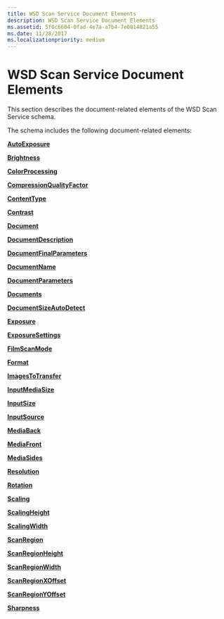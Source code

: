 ```yaml
---
title: WSD Scan Service Document Elements
description: WSD Scan Service Document Elements
ms.assetid: 5f0c6604-0fad-4e7a-a7b4-7e0814821a55
ms.date: 11/28/2017
ms.localizationpriority: medium
---
```


# WSD Scan Service Document Elements


This section describes the document-related elements of the WSD Scan Service schema.

The schema includes the following document-related elements:

[**AutoExposure**](autoexposure.md)

[**Brightness**](brightness.md)

[**ColorProcessing**](colorprocessing.md)

[**CompressionQualityFactor**](compressionqualityfactor.md)

[**ContentType**](contenttype.md)

[**Contrast**](contrast.md)

[**Document**](document.md)

[**DocumentDescription**](documentdescription.md)

[**DocumentFinalParameters**](documentfinalparameters.md)

[**DocumentName**](documentname.md)

[**DocumentParameters**](documentparameters.md)

[**Documents**](documents.md)

[**DocumentSizeAutoDetect**](documentsizeautodetect.md)

[**Exposure**](exposure.md)

[**ExposureSettings**](exposuresettings.md)

[**FilmScanMode**](filmscanmode.md)

[**Format**](format.md)

[**ImagesToTransfer**](imagestotransfer.md)

[**InputMediaSize**](inputmediasize.md)

[**InputSize**](inputsize.md)

[**InputSource**](inputsource.md)

[**MediaBack**](mediaback.md)

[**MediaFront**](mediafront.md)

[**MediaSides**](mediasides.md)

[**Resolution**](resolution.md)

[**Rotation**](rotation.md)

[**Scaling**](scaling.md)

[**ScalingHeight**](scalingheight.md)

[**ScalingWidth**](scalingwidth.md)

[**ScanRegion**](scanregion.md)

[**ScanRegionHeight**](scanregionheight.md)

[**ScanRegionWidth**](scanregionwidth.md)

[**ScanRegionXOffset**](scanregionxoffset.md)

[**ScanRegionYOffset**](scanregionyoffset.md)

[**Sharpness**](sharpness.md)

 

 





